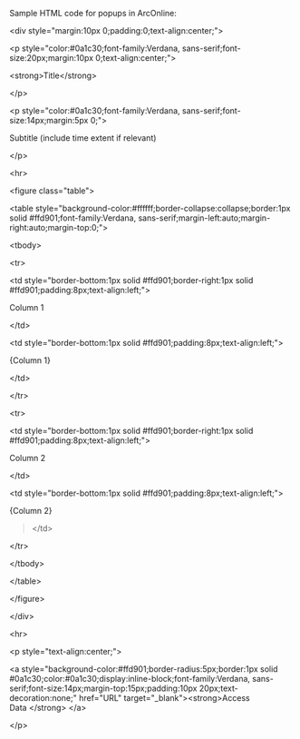 Sample HTML code for popups in ArcOnline:

\<div style="margin:10px 0;padding:0;text-align:center;"\>

\<p style="color:#0a1c30;font-family:Verdana, sans-serif;font-size:20px;margin:10px 0;text-align:center;"\>

\<strong\><span class="mark">Title</span>\</strong\>

\</p\>

\<p style="color:#0a1c30;font-family:Verdana, sans-serif;font-size:14px;margin:5px 0;"\>

<span class="mark">Subtitle (include time extent if relevant)</span>

\</p\>

\<hr\>

\<figure class="table"\>

\<table style="background-color:#ffffff;border-collapse:collapse;border:1px solid \#ffd901;font-family:Verdana, sans-serif;margin-left:auto;margin-right:auto;margin-top:0;"\>

\<tbody\>

\<tr\>

\<td style="border-bottom:1px solid \#ffd901;border-right:1px solid \#ffd901;padding:8px;text-align:left;"\>

<span class="mark">Column 1</span>

\</td\>

\<td style="border-bottom:1px solid \#ffd901;padding:8px;text-align:left;"\>

<span class="mark">{Column 1}</span>

\</td\>

\</tr\>

\<tr\>

\<td style="border-bottom:1px solid \#ffd901;border-right:1px solid \#ffd901;padding:8px;text-align:left;"\>

<span class="mark">Column 2</span>

\</td\>

\<td style="border-bottom:1px solid \#ffd901;padding:8px;text-align:left;"\>

<span class="mark">{Column 2}</span>

> \</td\>

\</tr\>

\</tbody\>

\</table\>

\</figure\>

\</div\>

\<hr\>

\<p style="text-align:center;"\>

\<a style="background-color:#ffd901;border-radius:5px;border:1px solid \#0a1c30;color:#0a1c30;display:inline-block;font-family:Verdana, sans-serif;font-size:14px;margin-top:15px;padding:10px 20px;text-decoration:none;" href="<span class="mark">URL</span>" target="\_blank"\>\<strong\><span class="mark">Access Data</span>&nbsp;\</strong\>&nbsp;\</a\>

\</p\>
